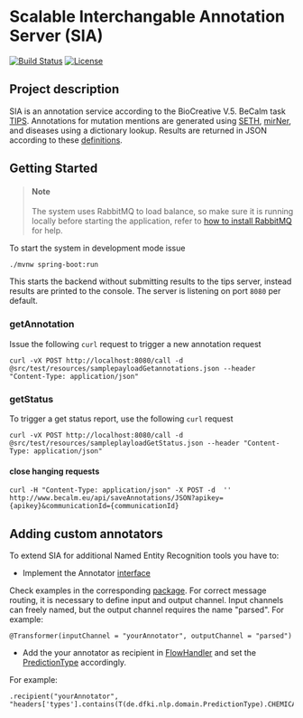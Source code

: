 # Scalable Interchangable Annotation Server (SIA)
[![Build Status](https://travis-ci.org/Erechtheus/seth-tips.svg?branch=master)](https://travis-ci.org/Erechtheus/seth-tips)
[![License](https://img.shields.io/badge/License-Apache%202.0-blue.svg)](https://opensource.org/licenses/Apache-2.0)

## Project description
SIA is an annotation service according to the BioCreative V.5. BeCalm task [TIPS](http://www.becalm.eu/files/material/BioCreative.V.5_CFP.pdf).
Annotations for mutation mentions are generated using [SETH](https://github.com/rockt/SETH), [mirNer](https://github.com/Erechtheus/mirNer), and diseases using a dictionary lookup. Results are returned in JSON according to these  [definitions](http://www.becalm.eu/files/schemas/jsonSchema.json). 


## Getting Started

> #### Note
> The system uses RabbitMQ to load balance, so make sure it is running locally before starting the application, refer to [how to install RabbitMQ](https://www.rabbitmq.com/download.html) for help.

To start the system in development mode issue

    ./mvnw spring-boot:run

This starts the backend without submitting results to the tips server, instead results are printed to the console.
The server is listening on port `8080` per default.

### getAnnotation

Issue the following `curl` request to trigger a new annotation request

    curl -vX POST http://localhost:8080/call -d @src/test/resources/samplepayloadGetannotations.json --header "Content-Type: application/json"

### getStatus

To trigger a get status report, use the following `curl` request

    curl -vX POST http://localhost:8080/call -d @src/test/resources/sampleplayloadGetStatus.json --header "Content-Type: application/json"

#### close hanging requests

    curl -H "Content-Type: application/json" -X POST -d  '' http://www.becalm.eu/api/saveAnnotations/JSON?apikey={apikey}&communicationId={communicationId}


## Adding custom annotators
To extend SIA for additional Named Entity Recognition tools you have to:

* Implement the Annotator [interface](https://github.com/Erechtheus/sia/blob/master/src/main/java/de/dfki/nlp/annotator/Annotator.java)

Check examples in the corresponding [package](https://github.com/Erechtheus/sia/tree/master/src/main/java/de/dfki/nlp/annotator). 
For correct message routing, it is necessary to define input and output channel. Input channels can freely named, but the output channel requires the name "parsed". 
For example:

    @Transformer(inputChannel = "yourAnnotator", outputChannel = "parsed")

* Add the your annotator as recipient in [FlowHandler](https://github.com/Erechtheus/sia/blob/master/src/main/java/de/dfki/nlp/flow/FlowHandler.java#L169-L171) and set the [PredictionType](https://github.com/Erechtheus/sia/blob/master/src/main/java/de/dfki/nlp/domain/PredictionType.java) accordingly. 

For example:

    .recipient("yourAnnotator", "headers['types'].contains(T(de.dfki.nlp.domain.PredictionType).CHEMICAL)")